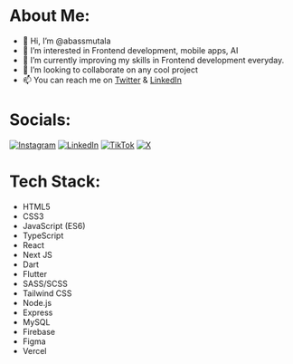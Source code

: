 # About Me:
- 👋 Hi, I’m @abassmutala
- 👀 I’m interested in Frontend development, mobile apps, AI
- 🌱 I’m currently improving my skills in Frontend development everyday.
- 💞️ I’m looking to collaborate on any cool project
- 📫 You can reach me on [Twitter](https://twitter.com/abassmutala) & [LinkedIn](https://www.linkedin.com/in/abassmutala/)

# Socials:
[![Instagram](https://img.shields.io/badge/Instagram-%23E4405F.svg?logo=Instagram&logoColor=white)](https://instagram.com/abass_mutala) [![LinkedIn](https://img.shields.io/badge/LinkedIn-%230077B5.svg?logo=linkedin&logoColor=white)](https://linkedin.com/in/abassmutala) [![TikTok](https://img.shields.io/badge/TikTok-%23000000.svg?logo=TikTok&logoColor=white)](https://tiktok.com/@abass_mutala) [![X](https://img.shields.io/badge/X-black.svg?logo=X&logoColor=white)](https://x.com/abass_mutala) 

# Tech Stack:
- HTML5
- CSS3
- JavaScript (ES6)
- TypeScript
- React
- Next JS
- Dart
- Flutter
- SASS/SCSS
- Tailwind CSS
- Node.js
- Express
- MySQL
- Firebase
- Figma
- Vercel


<!---
abassmutala/abassmutala is a ✨ special ✨ repository because its `README.md` (this file) appears on your GitHub profile.
You can click the Preview link to take a look at your changes.
--->
